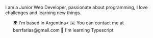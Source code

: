 I am a Junior Web Developer, passionate about programming, I love challenges and learning new things.

<ul>
🌍  I'm based in Argentina<
✉️  You can contact me at berrfarias@gmail.com
🧠  I'm learning Typescript
 </ul>

<!---
BernardoFarias/BernardoFarias is a ✨ special ✨ repository because its `README.md` (this file) appears on your GitHub profile.
You can click the Preview link to take a look at your changes.
--->
